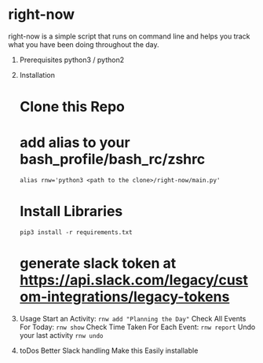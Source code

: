 # right-now
right-now is a simple script that runs on command line and helps you track what you have been doing throughout the day.

1. Prerequisites
   python3 / python2

2. Installation

    # Clone this Repo

    # add alias to your bash_profile/bash_rc/zshrc

       alias rnw='python3 <path to the clone>/right-now/main.py'  

    # Install Libraries

       pip3 install -r requirements.txt
    
     
    # generate slack token at https://api.slack.com/legacy/custom-integrations/legacy-tokens
    
3. Usage
   Start an Activity:
       ``` rnw add "Planning the Day" ```
   Check All Events For Today:
       ``` rnw show ```
   Check Time Taken For Each Event:
       ``` rnw report ```
   Undo your last activity
       ``` rnw undo ```

4. toDos
     Better Slack handling
     Make this Easily installable
